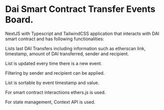 # Dai Smart Contract Transfer Events Board.

NextJS with Typescript and TailwindCSS application that interacts with DAI smart contract and has following functionalities:

Lists last DAI Transfers including information such as etherscan link, timestamp, amount of DAI transferred, sender and recipient.

List is updated every time there is a new event.

Filtering by sender and  recipient can be applied.

List is sortable by event timestamp and value.

For smart contract interactiions ethers.js is used.

For state management, Context API is used.